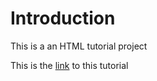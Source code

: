 # Introduction

This is a an HTML tutorial project

This is the [link](https://www.youtube.com/watch?v=pQN-pnXPaVg) to this tutorial
